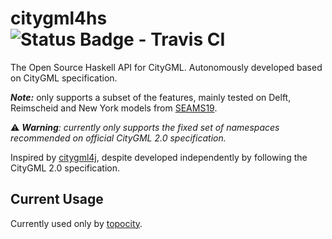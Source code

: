 # citygml4hs ![Status Badge - Travis CI](https://travis-ci.com/ennioVisco/citygml4hs.svg?branch=master)
The Open Source Haskell API for CityGML. Autonomously developed based on CityGML specification.

___Note:___ only supports a subset of the features, mainly tested on Delft, Reimscheid and New York models from [SEAMS19](https://github.com/ennioVisco/SEAMS19).

:warning: ___Warning__: currently only supports the fixed set of namespaces recommended on official CityGML 2.0 specification._


Inspired by [citygml4j][e1a3b30c], despite developed independently by following the CityGML 2.0 specification.


## Current Usage
Currently used only by [topocity][d69adf9b].

  [d69adf9b]: https://github.com/ennioVisco/topocity "topocity"

  [e1a3b30c]: https://github.com/citygml4j/citygml4j "citygml4j"
